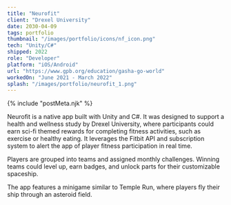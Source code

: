 ```yaml
---
title: "Neurofit"
client: "Drexel University"
date: 2030-04-09
tags: portfolio
thumbnail: "/images/portfolio/icons/nf_icon.png"
tech: "Unity/C#"
shipped: 2022
role: "Developer"
platform: "iOS/Android"
url: "https://www.gpb.org/education/gasha-go-world"
workedOn: "June 2021 - March 2022"
splash: "/images/portfolio/neurofit_1.png"
---
```


{% include "postMeta.njk" %}

Neurofit is a native app built with Unity and C#. It was designed to support a health and wellness study by Drexel University, where participants could earn sci-fi themed rewards for completing fitness activities, such as exercise or healthy eating. It leverages the Fitbit API and subscription system to alert the app of player fitness participation in real time.

Players are grouped into teams and assigned monthly challenges. Winning teams could level up, earn badges, and unlock parts for their customizable spaceship.

The app features a minigame similar to Temple Run, where players fly their ship through an asteroid field.